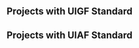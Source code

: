 ## Projects with UIGF Standard
<SiteInfo
name="genshin wish export"
desc="Easily export the Genshin Impact wish record"
url="https://github.com/biuuu/genshin-wish-export"
logo="https://raw.githubusercontent.com/biuuu/genshin-wish-export/main/build/icons/256x256.png"
repo="https://github.com/biuuu/genshin-wish-export"
preview="https://img.alicdn.com/imgextra/i3/1797064093/O1CN018VkZBw1g6dvTMaX9W_!!1797064093.png"
/>

<SiteInfo
name="胡桃"
desc="唷，找本堂主有何贵干呀？"
logo="https://img.alicdn.com/imgextra/i4/1797064093/O1CN01oaGvKE1g6dut0pICS_!!1797064093.png"
url="https://hut.ao/"
repo="https://github.com/DGP-Studio/Snap.Hutao"
preview="https://img.alicdn.com/imgextra/i4/1797064093/O1CN01F0AGTl1g6dvW6j28q_!!1797064093.png"
/>

<SiteInfo
name="Xunkong"
desc="记录旅途中发生的事"
logo="https://xunkong.cc/images/logo.640.webp"
url="https://xunkong.cc/"
repo="https://github.com/xunkong/xunkong"
preview="https://camo.githubusercontent.com/a4fde5352903fb0bcf4d8b36543724129828d57c033b646565740b0e674dcaee/68747470733a2f2f66696c652e78756e6b6f6e672e63632f7374617469632f7265706f2f78756e6b6f6e672f73637265656e73686f742d686f6d652d6b6f6e6779696e672e77656270"
/>

<SiteInfo
name="genshin-gacha-analyzer"
desc="genshin wish history analyzer"
logo="https://raw.githubusercontent.com/sunfkny/genshin-gacha-export/main/ys.ico"
url="https://genshin.voderl.cn/"
repo="https://github.com/voderl/genshin-gacha-analyzer"
preview="https://raw.githubusercontent.com/voderl/genshin-gacha-analyzer/main/docs/charts.png"
/>

<SiteInfo
name="应急食品"
desc="安卓平台下的原神工具客户端"
logo="https://img.alicdn.com/imgextra/i4/1797064093/O1CN01agfnd91g6dvMzibmE_!!1797064093.png"
url="https://gtool.mukapp.top/"
preview="partnerships/mukapp.webp"
/>

<SiteInfo
name="提瓦特小助手"
desc="专注旅行者服务的微信小程序"
logo="https://img.alicdn.com/imgextra/i1/1797064093/O1CN01wVRiEq1g6dvGG2mmX_!!1797064093.png"
url="https://www.yshelper.com/index.php"
preview="partnerships/teyvat-preview.png"
/>

<SiteInfo
name="genshin-gacha-export"
desc="原神抽卡记录导出"
logo="https://raw.githubusercontent.com/sunfkny/genshin-gacha-export/main/ys.ico"
url="https://github.com/sunfkny/genshin-gacha-export"
repo="https://github.com/sunfkny/genshin-gacha-export"
preview="https://img.alicdn.com/imgextra/i1/1797064093/O1CN01Or2BBf1g6dvUQwGP9_!!1797064093.png"
/>

<SiteInfo
name="DodocoTales"
desc="A banner-oriented Genshin Impact wish logs exporter & explorer"
logo="https://raw.githubusercontent.com/sunfkny/genshin-gacha-export/main/ys.ico"
url="https://github.com/TremblingMoeNew/DodocoTales"
repo="https://github.com/TremblingMoeNew/DodocoTales"
preview="partnerships/DodocoTales.png"
/>

<SiteInfo
name="Snap.Genshin"
desc="你想要的原神全家桶"
logo="https://raw.githubusercontent.com/DGP-Studio/Snap.Genshin.Docs/main/docs/.vuepress/public/logo/SGLogoPure.png"
url="https://www.snapgenshin.com/"
repo="https://github.com/DGP-Studio/Snap.Genshin"
preview="https://repository-images.githubusercontent.com/331187187/0a2420e5-881a-4709-9f99-fdd42f13e1fc"
/>

<SiteInfo
name="KeqingNiuza"
desc="刻记牛杂店"
logo="https://raw.githubusercontent.com/xunkong/KeqingNiuza/final/img/logo_nbg.png"
url="https://github.com/xunkong/KeqingNiuza"
repo="https://github.com/xunkong/KeqingNiuza"
preview="https://raw.githubusercontent.com/xunkong/KeqingNiuza/v2/img/Snipaste_2021-06-19_10-46-43.png"
/>

## Projects with UIAF Standard
<SiteInfo
name="胡桃"
desc="唷，找本堂主有何贵干呀？"
logo="https://img.alicdn.com/imgextra/i4/1797064093/O1CN01oaGvKE1g6dut0pICS_!!1797064093.png"
url="https://hut.ao/"
repo="https://github.com/DGP-Studio/Snap.Hutao"
preview="https://img.alicdn.com/imgextra/i4/1797064093/O1CN01F0AGTl1g6dvW6j28q_!!1797064093.png"
/>

<SiteInfo
name="寻空"
desc="记录旅途中发生的事"
logo="https://xunkong.cc/images/logo.640.webp"
url="https://xunkong.cc/"
repo="https://github.com/xunkong/xunkong"
preview="https://camo.githubusercontent.com/a4fde5352903fb0bcf4d8b36543724129828d57c033b646565740b0e674dcaee/68747470733a2f2f66696c652e78756e6b6f6e672e63632f7374617469632f7265706f2f78756e6b6f6e672f73637265656e73686f742d686f6d652d6b6f6e6779696e672e77656270"
/>

<SiteInfo
name="椰羊 cocogoat"
desc="A toolbox for Genshin Impact 100% running in browser."
logo="https://avatars.githubusercontent.com/u/82107463"
url="https://cocogoat.work/"
repo="https://github.com/yuehaiTeam/cocogoat"
preview="partnerships/cocogoat.png"
/>

<SiteInfo
name="YaeAchievement"
desc="更快、更准的原神成就导出工具"
logo="https://raw.githubusercontent.com/HolographicHat/YaeAchievement/master/icon.ico"
url="https://github.com/HolographicHat/YaeAchievement"
repo="https://github.com/HolographicHat/YaeAchievement"
preview="https://raw.githubusercontent.com/Finchaos/yae-markdown-230119/main/images/4.png"
/>
